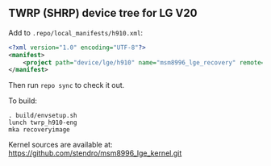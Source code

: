 ## TWRP (SHRP) device tree for LG V20

Add to `.repo/local_manifests/h910.xml`:

```xml
<?xml version="1.0" encoding="UTF-8"?>
<manifest>
	<project path="device/lge/h910" name="msm8996_lge_recovery" remote="stendro" revision="h910"/>
</manifest>
```

Then run `repo sync` to check it out.

To build:

```
. build/envsetup.sh
lunch twrp_h910-eng
mka recoveryimage
```

Kernel sources are available at: https://github.com/stendro/msm8996_lge_kernel.git


